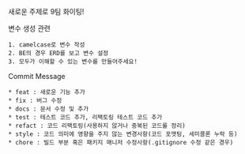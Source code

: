 새로운 주제로 9팀 화이팅!

변수 생성 관련
```
1. camelcase로 변수 작성
2. BE의 경우 ERD를 보고 변수 설정
3. 모두가 이해할 수 있는 변수를 만들어주세요! 
```

Commit Message

```
* feat : 새로운 기능 추가
* fix : 버그 수정
* docs : 문서 수정 및 추가
* test : 테스트 코드 추가, 리팩토링 테스트 코드 추가
* refact : 코드 리팩토링(사용하지 않거나 중복된 코드를 정리)
* style : 코드 의미에 영향을 주지 않는 변경사항(코드 포맷팅, 세미콜론 누락 등)
* chore : 빌드 부분 혹은 패키지 매니저 수정사항(.gitignore 수정 같은 경우)
```